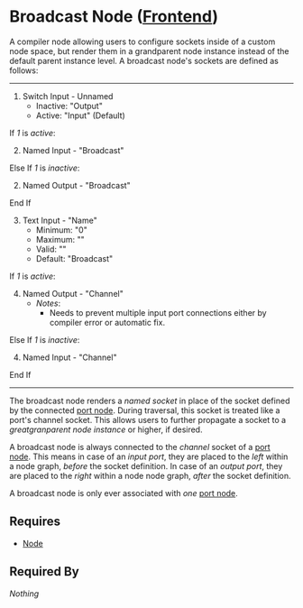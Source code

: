 # Broadcast Node ([Frontend](../../frontend.md))

A compiler node allowing users to configure sockets inside of a custom node space, but render them in a grandparent node instance instead of the default parent instance level. A broadcast node's sockets are defined as follows:

___

1. Switch Input - Unnamed<br>
    - Inactive: "Output"
    - Active: "Input" (Default)

If *1* is *active*:<br>

2. Named Input - "Broadcast"

Else If *1* is *inactive*:<br>

2. Named Output - "Broadcast"

End If

3. Text Input - "Name"
    - Minimum: "0"
    - Maximum: ""
    - Valid: ""
    - Default: "Broadcast"

If *1* is *active*:<br>

4. Named Output - "Channel"
    - *Notes*:
        - Needs to prevent multiple input port connections either by compiler error or automatic fix.

Else If *1* is *inactive*:<br>

4. Named Input - "Channel"

End If

___

The broadcast node renders a *named socket* in place of the socket defined by the connected [port node](port.md). During traversal, this socket is treated like a port's channel socket. This allows users to further propagate a socket to a *greatgranparent node instance* or higher, if desired.

A broadcast node is always connected to the *channel* socket of a [port node](./port.md). This means in case of an *input port*, they are placed to the *left* within a node graph, *before* the socket definition. In case of an *output port*, they are placed to the *right* within a node node graph, *after* the socket definition.

A broadcast node is only ever associated with *one* [port node](./port.md).

## Requires

- [Node](../node.md)

## Required By

*Nothing*
